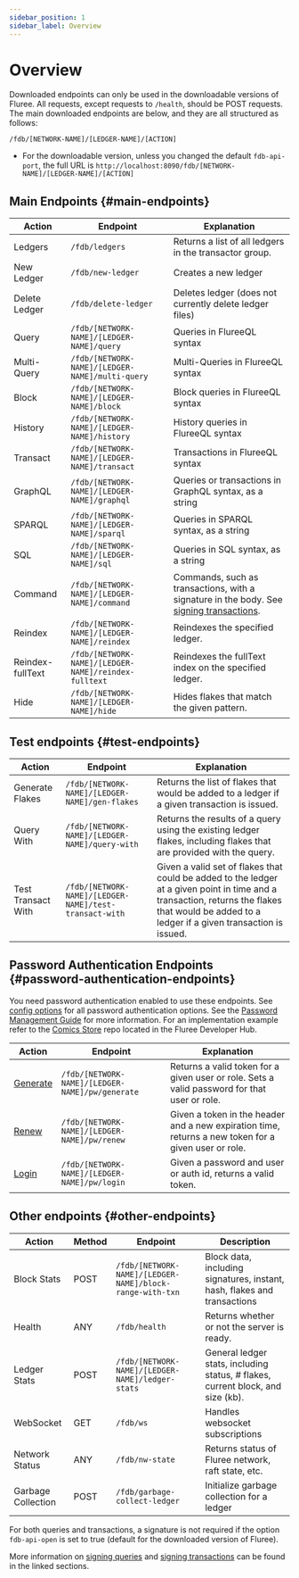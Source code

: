 ```yaml
---
sidebar_position: 1
sidebar_label: Overview
---
```


# Overview

Downloaded endpoints can only be used in the downloadable versions of Fluree.
All requests, except requests to `/health`, should be POST requests.
The main downloaded endpoints are below, and they are all structured as follows:

`/fdb/[NETWORK-NAME]/[LEDGER-NAME]/[ACTION]`

- For the downloadable version, unless you changed the default `fdb-api-port`, the full URL is `http://localhost:8090/fdb/[NETWORK-NAME]/[LEDGER-NAME]/[ACTION]`

## Main Endpoints {#main-endpoints}

| Action           | Endpoint                                             | Explanation                                                                                                                                     |
| ---------------- | ---------------------------------------------------- | ----------------------------------------------------------------------------------------------------------------------------------------------- |
| Ledgers          | `/fdb/ledgers`                                       | Returns a list of all ledgers in the transactor group.                                                                                          |
| New Ledger       | `/fdb/new-ledger`                                    | Creates a new ledger                                                                                                                            |
| Delete Ledger    | `/fdb/delete-ledger`                                 | Deletes ledger (does not currently delete ledger files)                                                                                         |
| Query            | `/fdb/[NETWORK-NAME]/[LEDGER-NAME]/query`            | Queries in FlureeQL syntax                                                                                                                      |
| Multi-Query      | `/fdb/[NETWORK-NAME]/[LEDGER-NAME]/multi-query`      | Multi-Queries in FlureeQL syntax                                                                                                                |
| Block            | `/fdb/[NETWORK-NAME]/[LEDGER-NAME]/block`            | Block queries in FlureeQL syntax                                                                                                                |
| History          | `/fdb/[NETWORK-NAME]/[LEDGER-NAME]/history`          | History queries in FlureeQL syntax                                                                                                              |
| Transact         | `/fdb/[NETWORK-NAME]/[LEDGER-NAME]/transact`         | Transactions in FlureeQL syntax                                                                                                                 |
| GraphQL          | `/fdb/[NETWORK-NAME]/[LEDGER-NAME]/graphql`          | Queries or transactions in GraphQL syntax, as a string                                                                                          |
| SPARQL           | `/fdb/[NETWORK-NAME]/[LEDGER-NAME]/sparql`           | Queries in SPARQL syntax, as a string                                                                                                           |
| SQL              | `/fdb/[NETWORK-NAME]/[LEDGER-NAME]/sql`              | Queries in SQL syntax, as a string                                                                                                              |
| Command          | `/fdb/[NETWORK-NAME]/[LEDGER-NAME]/command`          | Commands, such as transactions, with a signature in the body. See [signing transactions](/concepts/identity/signatures.md#signed-transactions). |
| Reindex          | `/fdb/[NETWORK-NAME]/[LEDGER-NAME]/reindex`          | Reindexes the specified ledger.                                                                                                                 |
| Reindex-fullText | `/fdb/[NETWORK-NAME]/[LEDGER-NAME]/reindex-fulltext` | Reindexes the fullText index on the specified ledger.                                                                                           |
| Hide             | `/fdb/[NETWORK-NAME]/[LEDGER-NAME]/hide`             | Hides flakes that match the given pattern.                                                                                                      |

## Test endpoints {#test-endpoints}

| Action             | Endpoint                                               | Explanation                                                                                                                                                                                    |
| ------------------ | ------------------------------------------------------ | ---------------------------------------------------------------------------------------------------------------------------------------------------------------------------------------------- |
| Generate Flakes    | `/fdb/[NETWORK-NAME]/[LEDGER-NAME]/gen-flakes`         | Returns the list of flakes that would be added to a ledger if a given transaction is issued.                                                                                                   |
| Query With         | `/fdb/[NETWORK-NAME]/[LEDGER-NAME]/query-with`         | Returns the results of a query using the existing ledger flakes, including flakes that are provided with the query.                                                                            |
| Test Transact With | `/fdb/[NETWORK-NAME]/[LEDGER-NAME]/test-transact-with` | Given a valid set of flakes that could be added to the ledger at a given point in time and a transaction, returns the flakes that would be added to a ledger if a given transaction is issued. |

## Password Authentication Endpoints {#password-authentication-endpoints}

You need password authentication enabled to use these endpoints.
See [config options](/reference/fluree_config.md#password-and-jwt-token-settings) for all password authentication options.
See the [Password Management Guide](/concepts/identity/password_management.md) for more information.
For an implementation example refer to the [Comics Store](https://github.com/fluree/developer-hub) repo located in the Fluree Developer Hub.

| Action                                             | Endpoint                                        | Explanation                                                                                          |
| -------------------------------------------------- | ----------------------------------------------- | ---------------------------------------------------------------------------------------------------- |
| [Generate](/reference/http/examples.md#pwgenerate) | `/fdb/[NETWORK-NAME]/[LEDGER-NAME]/pw/generate` | Returns a valid token for a given user or role. Sets a valid password for that user or role.         |
| [Renew](/reference/http/examples.md#pwrenew)       | `/fdb/[NETWORK-NAME]/[LEDGER-NAME]/pw/renew`    | Given a token in the header and a new expiration time, returns a new token for a given user or role. |
| [Login](/reference/http/examples.md#pwlogin)       | `/fdb/[NETWORK-NAME]/[LEDGER-NAME]/pw/login`    | Given a password and user or auth id, returns a valid token.                                         |

## Other endpoints {#other-endpoints}

| Action             | Method | Endpoint                                                 | Description                                                                     |
| ------------------ | ------ | -------------------------------------------------------- | ------------------------------------------------------------------------------- |
| Block Stats        | POST   | `/fdb/[NETWORK-NAME]/[LEDGER-NAME]/block-range-with-txn` | Block data, including signatures, instant, hash, flakes and transactions        |
| Health             | ANY    | `/fdb/health`                                            | Returns whether or not the server is ready.                                     |
| Ledger Stats       | POST   | `/fdb/[NETWORK-NAME]/[LEDGER-NAME]/ledger-stats`         | General ledger stats, including status, # flakes, current block, and size (kb). |
| WebSocket          | GET    | `/fdb/ws`                                                | Handles websocket subscriptions                                                 |
| Network Status     | ANY    | `/fdb/nw-state`                                          | Returns status of Fluree network, raft state, etc.                              |
| Garbage Collection | POST   | `/fdb/garbage-collect-ledger`                            | Initialize garbage collection for a ledger                                      |

For both queries and transactions, a signature is not required if the option `fdb-api-open` is set to true (default for the downloaded version of Fluree).

More information on [signing queries](/concepts/identity/signatures.md#signed-queries) and [signing transactions](/concepts/identity/signatures.md#signed-transactions) can be found in the linked sections.
